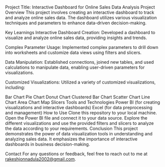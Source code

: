 Project Title: Interactive Dashboard for Online Sales Data Analysis
Project Overview
This project involves creating an interactive dashboard to track and analyze online sales data. The dashboard utilizes various visualization techniques and parameters to enhance data-driven decision-making.

Key Learnings
Interactive Dashboard Creation: Developed a dashboard to visualize and analyze online sales data, providing insights and trends.

Complex Parameter Usage: Implemented complex parameters to drill down into worksheets and customize data views using filters and slicers.

Data Manipulation: Established connections, joined new tables, and used calculations to manipulate data, enabling user-driven parameters for visualizations.

Customized Visualizations: Utilized a variety of customized visualizations, including:

Bar Chart
Pie Chart
Donut Chart
Clustered Bar Chart
Scatter Chart
Line Chart
Area Chart
Map
Slicers
Tools and Technologies
Power BI (for creating visualizations and interactive dashboards)
Excel (for data preprocessing and management)
How to Use
Clone this repository to your local machine.
Open the Power BI file and connect it to your data source.
Explore the different visualizations and use the provided filters and slicers to analyze the data according to your requirements.
Conclusion
This project demonstrates the power of data visualization tools in understanding and analyzing sales data. It emphasizes the importance of interactive dashboards in business decision-making.

Contact
For any questions or feedback, feel free to reach out to me at rakeshjonnadula2002@gmail.com.
